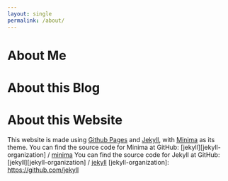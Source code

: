 ```yaml
---
layout: single
permalink: /about/
---
```


# About Me



# About this Blog



# About this Website

This website is made using [Github Pages](https://pages.github.com/) and [Jekyll](https://jekyllrb.com/), with [Minima](https://github.com/jekyll/minima) as its theme.
You can find the source code for Minima at GitHub:
[jekyll][jekyll-organization] /
[minima](https://github.com/jekyll/minima)
You can find the source code for Jekyll at GitHub:
[jekyll][jekyll-organization] /
[jekyll](https://github.com/jekyll/jekyll)
[jekyll-organization]: https://github.com/jekyll

